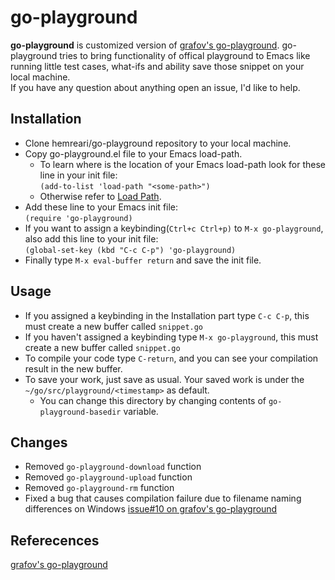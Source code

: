 # go-playground

**go-playground** is customized version of [grafov's go-playground](https://github.com/grafov/go-playground). go-playground tries to bring functionality of offical playground to Emacs like running little test cases, what-ifs and ability save those snippet on your local machine. <br>
If you have any question about anything open an issue, I'd like to help.

## Installation
- Clone hemreari/go-playground repository to your local machine.
- Copy go-playground.el file to your Emacs load-path.<br>
  - To learn where is the location of your Emacs load-path look for these line in your init file: <br>
  `(add-to-list 'load-path "<some-path>")`
  - Otherwise refer to [Load Path](https://www.emacswiki.org/emacs/LoadPath).
- Add these line to your Emacs init file: <br>
`(require 'go-playground)`
- If you want to assign a keybinding(`Ctrl+c Ctrl+p)` to `M-x go-playground`, also add this line to your init file: <br>
`(global-set-key (kbd "C-c C-p") 'go-playground)`
- Finally type `M-x eval-buffer return` and save the init file.

## Usage
- If you assigned a keybinding in the Installation part type `C-c C-p`, this must create a new buffer called `snippet.go`
- If you haven't assigned a keybinding type `M-x go-playground`, this must create a new buffer called `snippet.go`
- To compile your code type `C-return`, and you can see your compilation result in the new buffer.
- To save your work, just save as usual. Your saved work is under the `~/go/src/playground/<timestamp>` as default.
  - You can change this directory by changing contents of `go-playground-basedir` variable.

## Changes
- Removed `go-playground-download` function
- Removed `go-playground-upload` function
- Removed `go-playground-rm` function
- Fixed a bug that causes compilation failure due to filename naming differences on Windows [issue#10 on grafov's go-playground](https://github.com/grafov/go-playground/issues/10)

## Referecences
[grafov's go-playground](https://github.com/grafov/go-playground)


